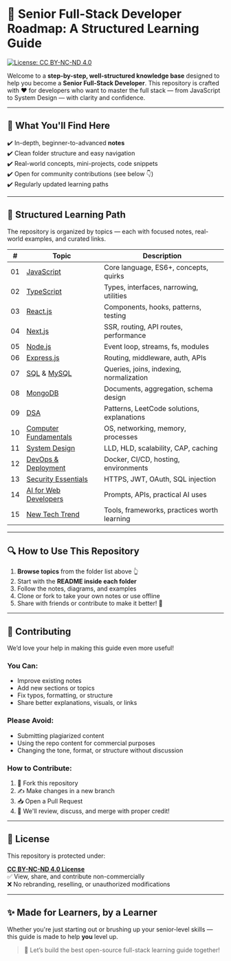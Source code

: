 # 📘 Senior Full-Stack Developer Roadmap: A Structured Learning Guide

[![License: CC BY-NC-ND 4.0](https://img.shields.io/badge/License-CC%20BY--NC--ND%204.0-lightgrey.svg)](https://creativecommons.org/licenses/by-nc-nd/4.0/)

Welcome to a **step-by-step, well-structured knowledge base** designed to help you become a **Senior Full-Stack Developer**. This repository is crafted with ❤️ for developers who want to master the full stack — from JavaScript to System Design — with clarity and confidence.

---

## 🧠 What You'll Find Here

✔️ In-depth, beginner-to-advanced **notes**  
✔️ Clean folder structure and easy navigation  
✔️ Real-world concepts, mini-projects, code snippets  
✔️ Open for community contributions (see below 👇)  
✔️ Regularly updated learning paths

---

## 🧱 Structured Learning Path

The repository is organized by topics — each with focused notes, real-world examples, and curated links.

| # | Topic                     | Description |
|---|---------------------------|-------------|
| 01 | [JavaScript](./Javascript)               | Core language, ES6+, concepts, quirks |
| 02 | [TypeScript](./TypeScript)               | Types, interfaces, narrowing, utilities |
| 03 | [React.js](./React.js)                  | Components, hooks, patterns, testing |
| 04 | [Next.js](./Next.js)               | SSR, routing, API routes, performance |
| 05 | [Node.js](./Node.js)                  | Event loop, streams, fs, modules |
| 06 | [Express.js](./Express.js)               | Routing, middleware, auth, APIs |
| 07 | [SQL](./Sql) & [MySQL](./MySQL)              | Queries, joins, indexing, normalization |
| 08 | [MongoDB](./MongoDB)                  | Documents, aggregation, schema design |
| 09 | [DSA](./DSA)                      | Patterns, LeetCode solutions, explanations |
| 10 | [Computer Fundamentals](./ComputerFundamentals)    | OS, networking, memory, processes |
| 11 | [System Design](./SystemDesign)            | LLD, HLD, scalability, CAP, caching |
| 12 | [DevOps & Deployment](./DevOps)      | Docker, CI/CD, hosting, environments |
| 13 | [Security Essentials](./SecurityEssentials)      | HTTPS, JWT, OAuth, SQL injection |
| 14 | [AI for Web Developers](./AIforWebDevelopers)    | Prompts, APIs, practical AI uses |
| 15 | [New Tech Trend](./NewTechTrends)          | Tools, frameworks, practices worth learning |

---

## 🔍 How to Use This Repository

1. **Browse topics** from the folder list above 👆  
2. Start with the **README inside each folder**  
3. Follow the notes, diagrams, and examples  
4. Clone or fork to take your own notes or use offline  
5. Share with friends or contribute to make it better! 🤝

---

## 🤝 Contributing

We’d love your help in making this guide even more useful!

### You Can:
- Improve existing notes
- Add new sections or topics
- Fix typos, formatting, or structure
- Share better explanations, visuals, or links

### Please Avoid:
- Submitting plagiarized content
- Using the repo content for commercial purposes
- Changing the tone, format, or structure without discussion

### How to Contribute:
1. 🍴 Fork this repository  
2. ✍️ Make changes in a new branch  
3. 📥 Open a Pull Request  
4. 📣 We'll review, discuss, and merge with proper credit!

---

## 📄 License

This repository is protected under:

**[CC BY-NC-ND 4.0 License](https://creativecommons.org/licenses/by-nc-nd/4.0/)**  
✅ View, share, and contribute non-commercially  
❌ No rebranding, reselling, or unauthorized modifications

---

## ✨ Made for Learners, by a Learner

Whether you're just starting out or brushing up your senior-level skills — this guide is made to help **you** level up.

> 🙌 Let’s build the best open-source full-stack learning guide together!

